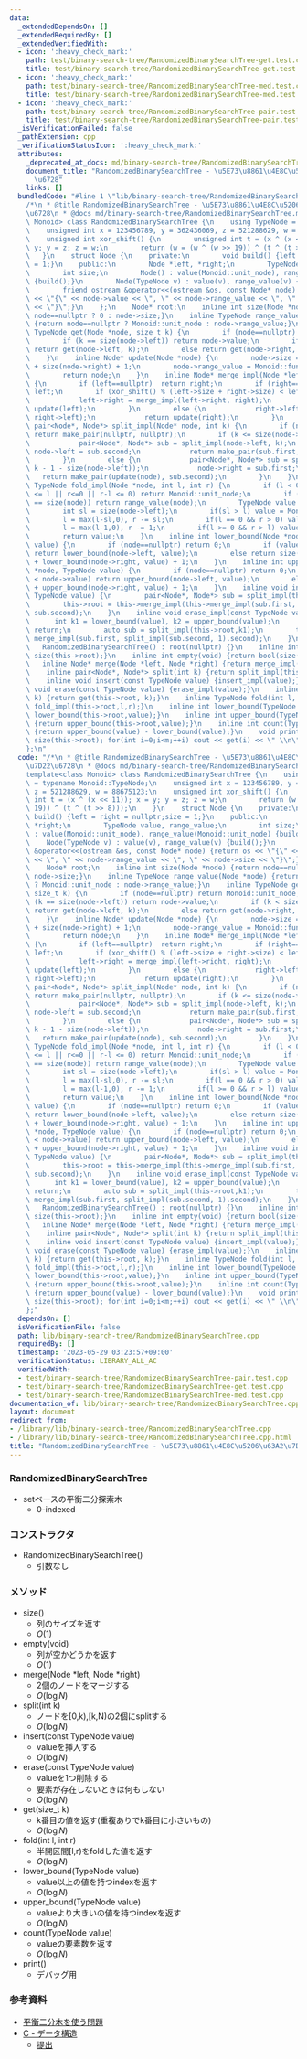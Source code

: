 ```yaml
---
data:
  _extendedDependsOn: []
  _extendedRequiredBy: []
  _extendedVerifiedWith:
  - icon: ':heavy_check_mark:'
    path: test/binary-search-tree/RandomizedBinarySearchTree-get.test.cpp
    title: test/binary-search-tree/RandomizedBinarySearchTree-get.test.cpp
  - icon: ':heavy_check_mark:'
    path: test/binary-search-tree/RandomizedBinarySearchTree-med.test.cpp
    title: test/binary-search-tree/RandomizedBinarySearchTree-med.test.cpp
  - icon: ':heavy_check_mark:'
    path: test/binary-search-tree/RandomizedBinarySearchTree-pair.test.cpp
    title: test/binary-search-tree/RandomizedBinarySearchTree-pair.test.cpp
  _isVerificationFailed: false
  _pathExtension: cpp
  _verificationStatusIcon: ':heavy_check_mark:'
  attributes:
    _deprecated_at_docs: md/binary-search-tree/RandomizedBinarySearchTree.md
    document_title: "RandomizedBinarySearchTree - \u5E73\u8861\u4E8C\u5206\u63A2\u7D22\
      \u6728"
    links: []
  bundledCode: "#line 1 \"lib/binary-search-tree/RandomizedBinarySearchTree.cpp\"\n\
    /*\n * @title RandomizedBinarySearchTree - \u5E73\u8861\u4E8C\u5206\u63A2\u7D22\
    \u6728\n * @docs md/binary-search-tree/RandomizedBinarySearchTree.md\n */\ntemplate<class\
    \ Monoid> class RandomizedBinarySearchTree {\n    using TypeNode = typename Monoid::TypeNode;\n\
    \    unsigned int x = 123456789, y = 362436069, z = 521288629, w = 88675123;\n\
    \    unsigned int xor_shift() {\n        unsigned int t = (x ^ (x << 11)); x =\
    \ y; y = z; z = w;\n        return (w = (w ^ (w >> 19)) ^ (t ^ (t >> 8)));\n \
    \   }\n    struct Node {\n    private:\n        void build() {left = right = nullptr;size\
    \ = 1;}\n    public:\n        Node *left, *right;\n        TypeNode value, range_value;\n\
    \        int size;\n        Node() : value(Monoid::unit_node), range_value(Monoid::unit_node)\
    \ {build();}\n        Node(TypeNode v) : value(v), range_value(v) {build();}\n\
    \        friend ostream &operator<<(ostream &os, const Node* node) {return os\
    \ << \"{\" << node->value << \", \" << node->range_value << \", \" << node->size\
    \ << \"}\";}\n    };\n    Node* root;\n    inline int size(Node *node) {return\
    \ node==nullptr ? 0 : node->size;}\n    inline TypeNode range_value(Node *node)\
    \ {return node==nullptr ? Monoid::unit_node : node->range_value;}\n    inline\
    \ TypeNode get(Node *node, size_t k) {\n        if (node==nullptr) return Monoid::unit_node;\n\
    \        if (k == size(node->left)) return node->value;\n        if (k < size(node->left))\
    \ return get(node->left, k);\n        else return get(node->right, k-1 - size(node->left));\n\
    \    }\n    inline Node* update(Node *node) {\n        node->size = size(node->left)\
    \ + size(node->right) + 1;\n        node->range_value = Monoid::func_fold(Monoid::func_fold(range_value(node->left),node->value),range_value(node->right));\n\
    \        return node;\n    }\n    inline Node* merge_impl(Node *left, Node *right)\
    \ {\n        if (left==nullptr)  return right;\n        if (right==nullptr) return\
    \ left;\n        if (xor_shift() % (left->size + right->size) < left->size) {\n\
    \            left->right = merge_impl(left->right, right);\n            return\
    \ update(left);\n        }\n        else {\n            right->left = merge_impl(left,\
    \ right->left);\n            return update(right);\n        }\n    }\n    inline\
    \ pair<Node*, Node*> split_impl(Node* node, int k) {\n        if (node==nullptr)\
    \ return make_pair(nullptr, nullptr);\n        if (k <= size(node->left)) {\n\
    \            pair<Node*, Node*> sub = split_impl(node->left, k);\n           \
    \ node->left = sub.second;\n            return make_pair(sub.first, update(node));\n\
    \        }\n        else {\n            pair<Node*, Node*> sub = split_impl(node->right,\
    \ k - 1 - size(node->left));\n            node->right = sub.first;\n         \
    \   return make_pair(update(node), sub.second);\n        }\n    }\n    inline\
    \ TypeNode fold_impl(Node *node, int l, int r) {\n        if (l < 0 || size(node)\
    \ <= l || r<=0 || r-l <= 0) return Monoid::unit_node;\n        if (l == 0 && r\
    \ == size(node)) return range_value(node);\n        TypeNode value = Monoid::unit_node;\n\
    \        int sl = size(node->left);\n        if(sl > l) value = Monoid::func_fold(value,fold_impl(node->left,l,min(sl,r)));\n\
    \        l = max(l-sl,0), r -= sl;\n        if(l == 0 && r > 0) value = Monoid::func_fold(value,node->value);\n\
    \        l = max(l-1,0), r -= 1;\n        if(l >= 0 && r > l) value = Monoid::func_fold(value,fold_impl(node->right,l,r));\n\
    \        return value;\n    }\n    inline int lower_bound(Node *node, TypeNode\
    \ value) {\n        if (node==nullptr) return 0;\n        if (value <= node->value)\
    \ return lower_bound(node->left, value);\n        else return size(node->left)\
    \ + lower_bound(node->right, value) + 1;\n    }\n    inline int upper_bound(Node\
    \ *node, TypeNode value) {\n        if (node==nullptr) return 0;\n        if (value\
    \ < node->value) return upper_bound(node->left, value);\n        else return size(node->left)\
    \ + upper_bound(node->right, value) + 1;\n    }\n    inline void insert_impl(const\
    \ TypeNode value) {\n        pair<Node*, Node*> sub = split_impl(this->root, lower_bound(this->root,value));\n\
    \        this->root = this->merge_impl(this->merge_impl(sub.first, new Node(value)),\
    \ sub.second);\n    }\n    inline void erase_impl(const TypeNode value) {\n  \
    \      int k1 = lower_bound(value), k2 = upper_bound(value);\n        if(k1==k2)\
    \ return;\n        auto sub = split_impl(this->root,k1);\n        this->root =\
    \ merge_impl(sub.first, split_impl(sub.second, 1).second);\n    }\npublic:\n \
    \   RandomizedBinarySearchTree() : root(nullptr) {}\n    inline int size() {return\
    \ size(this->root);}\n    inline int empty(void) {return bool(size()==0);}\n \
    \   inline Node* merge(Node *left, Node *right) {return merge_impl(left,right);}\n\
    \    inline pair<Node*, Node*> split(int k) {return split_impl(this->root,k);}\n\
    \    inline void insert(const TypeNode value) {insert_impl(value);}\n    inline\
    \ void erase(const TypeNode value) {erase_impl(value);}\n    inline TypeNode get(size_t\
    \ k) {return get(this->root, k);}\n    inline TypeNode fold(int l, int r) {return\
    \ fold_impl(this->root,l,r);}\n    inline int lower_bound(TypeNode value) {return\
    \ lower_bound(this->root,value);}\n    inline int upper_bound(TypeNode value)\
    \ {return upper_bound(this->root,value);}\n    inline int count(TypeNode value)\
    \ {return upper_bound(value) - lower_bound(value);}\n    void print() {int m =\
    \ size(this->root); for(int i=0;i<m;++i) cout << get(i) << \" \\n\"[i==m-1];}\n\
    };\n"
  code: "/*\n * @title RandomizedBinarySearchTree - \u5E73\u8861\u4E8C\u5206\u63A2\
    \u7D22\u6728\n * @docs md/binary-search-tree/RandomizedBinarySearchTree.md\n */\n\
    template<class Monoid> class RandomizedBinarySearchTree {\n    using TypeNode\
    \ = typename Monoid::TypeNode;\n    unsigned int x = 123456789, y = 362436069,\
    \ z = 521288629, w = 88675123;\n    unsigned int xor_shift() {\n        unsigned\
    \ int t = (x ^ (x << 11)); x = y; y = z; z = w;\n        return (w = (w ^ (w >>\
    \ 19)) ^ (t ^ (t >> 8)));\n    }\n    struct Node {\n    private:\n        void\
    \ build() {left = right = nullptr;size = 1;}\n    public:\n        Node *left,\
    \ *right;\n        TypeNode value, range_value;\n        int size;\n        Node()\
    \ : value(Monoid::unit_node), range_value(Monoid::unit_node) {build();}\n    \
    \    Node(TypeNode v) : value(v), range_value(v) {build();}\n        friend ostream\
    \ &operator<<(ostream &os, const Node* node) {return os << \"{\" << node->value\
    \ << \", \" << node->range_value << \", \" << node->size << \"}\";}\n    };\n\
    \    Node* root;\n    inline int size(Node *node) {return node==nullptr ? 0 :\
    \ node->size;}\n    inline TypeNode range_value(Node *node) {return node==nullptr\
    \ ? Monoid::unit_node : node->range_value;}\n    inline TypeNode get(Node *node,\
    \ size_t k) {\n        if (node==nullptr) return Monoid::unit_node;\n        if\
    \ (k == size(node->left)) return node->value;\n        if (k < size(node->left))\
    \ return get(node->left, k);\n        else return get(node->right, k-1 - size(node->left));\n\
    \    }\n    inline Node* update(Node *node) {\n        node->size = size(node->left)\
    \ + size(node->right) + 1;\n        node->range_value = Monoid::func_fold(Monoid::func_fold(range_value(node->left),node->value),range_value(node->right));\n\
    \        return node;\n    }\n    inline Node* merge_impl(Node *left, Node *right)\
    \ {\n        if (left==nullptr)  return right;\n        if (right==nullptr) return\
    \ left;\n        if (xor_shift() % (left->size + right->size) < left->size) {\n\
    \            left->right = merge_impl(left->right, right);\n            return\
    \ update(left);\n        }\n        else {\n            right->left = merge_impl(left,\
    \ right->left);\n            return update(right);\n        }\n    }\n    inline\
    \ pair<Node*, Node*> split_impl(Node* node, int k) {\n        if (node==nullptr)\
    \ return make_pair(nullptr, nullptr);\n        if (k <= size(node->left)) {\n\
    \            pair<Node*, Node*> sub = split_impl(node->left, k);\n           \
    \ node->left = sub.second;\n            return make_pair(sub.first, update(node));\n\
    \        }\n        else {\n            pair<Node*, Node*> sub = split_impl(node->right,\
    \ k - 1 - size(node->left));\n            node->right = sub.first;\n         \
    \   return make_pair(update(node), sub.second);\n        }\n    }\n    inline\
    \ TypeNode fold_impl(Node *node, int l, int r) {\n        if (l < 0 || size(node)\
    \ <= l || r<=0 || r-l <= 0) return Monoid::unit_node;\n        if (l == 0 && r\
    \ == size(node)) return range_value(node);\n        TypeNode value = Monoid::unit_node;\n\
    \        int sl = size(node->left);\n        if(sl > l) value = Monoid::func_fold(value,fold_impl(node->left,l,min(sl,r)));\n\
    \        l = max(l-sl,0), r -= sl;\n        if(l == 0 && r > 0) value = Monoid::func_fold(value,node->value);\n\
    \        l = max(l-1,0), r -= 1;\n        if(l >= 0 && r > l) value = Monoid::func_fold(value,fold_impl(node->right,l,r));\n\
    \        return value;\n    }\n    inline int lower_bound(Node *node, TypeNode\
    \ value) {\n        if (node==nullptr) return 0;\n        if (value <= node->value)\
    \ return lower_bound(node->left, value);\n        else return size(node->left)\
    \ + lower_bound(node->right, value) + 1;\n    }\n    inline int upper_bound(Node\
    \ *node, TypeNode value) {\n        if (node==nullptr) return 0;\n        if (value\
    \ < node->value) return upper_bound(node->left, value);\n        else return size(node->left)\
    \ + upper_bound(node->right, value) + 1;\n    }\n    inline void insert_impl(const\
    \ TypeNode value) {\n        pair<Node*, Node*> sub = split_impl(this->root, lower_bound(this->root,value));\n\
    \        this->root = this->merge_impl(this->merge_impl(sub.first, new Node(value)),\
    \ sub.second);\n    }\n    inline void erase_impl(const TypeNode value) {\n  \
    \      int k1 = lower_bound(value), k2 = upper_bound(value);\n        if(k1==k2)\
    \ return;\n        auto sub = split_impl(this->root,k1);\n        this->root =\
    \ merge_impl(sub.first, split_impl(sub.second, 1).second);\n    }\npublic:\n \
    \   RandomizedBinarySearchTree() : root(nullptr) {}\n    inline int size() {return\
    \ size(this->root);}\n    inline int empty(void) {return bool(size()==0);}\n \
    \   inline Node* merge(Node *left, Node *right) {return merge_impl(left,right);}\n\
    \    inline pair<Node*, Node*> split(int k) {return split_impl(this->root,k);}\n\
    \    inline void insert(const TypeNode value) {insert_impl(value);}\n    inline\
    \ void erase(const TypeNode value) {erase_impl(value);}\n    inline TypeNode get(size_t\
    \ k) {return get(this->root, k);}\n    inline TypeNode fold(int l, int r) {return\
    \ fold_impl(this->root,l,r);}\n    inline int lower_bound(TypeNode value) {return\
    \ lower_bound(this->root,value);}\n    inline int upper_bound(TypeNode value)\
    \ {return upper_bound(this->root,value);}\n    inline int count(TypeNode value)\
    \ {return upper_bound(value) - lower_bound(value);}\n    void print() {int m =\
    \ size(this->root); for(int i=0;i<m;++i) cout << get(i) << \" \\n\"[i==m-1];}\n\
    };"
  dependsOn: []
  isVerificationFile: false
  path: lib/binary-search-tree/RandomizedBinarySearchTree.cpp
  requiredBy: []
  timestamp: '2023-05-29 03:23:57+09:00'
  verificationStatus: LIBRARY_ALL_AC
  verifiedWith:
  - test/binary-search-tree/RandomizedBinarySearchTree-pair.test.cpp
  - test/binary-search-tree/RandomizedBinarySearchTree-get.test.cpp
  - test/binary-search-tree/RandomizedBinarySearchTree-med.test.cpp
documentation_of: lib/binary-search-tree/RandomizedBinarySearchTree.cpp
layout: document
redirect_from:
- /library/lib/binary-search-tree/RandomizedBinarySearchTree.cpp
- /library/lib/binary-search-tree/RandomizedBinarySearchTree.cpp.html
title: "RandomizedBinarySearchTree - \u5E73\u8861\u4E8C\u5206\u63A2\u7D22\u6728"
---
```

### RandomizedBinarySearchTree
- setベースの平衡二分探索木
  - 0-indexed

### コンストラクタ
- RandomizedBinarySearchTree()
  - 引数なし

### メソッド
- size()
  - 列のサイズを返す
  - $O(1)$
- empty(void) 
  - 列が空かどうかを返す
  - $O(1)$
- merge(Node *left, Node *right) 
  - 2個のノードをマージする
  - $O(\log N)$
- split(int k)
  - ノードを[0,k),[k,N)の2個にsplitする
  - $O(\log N)$
- insert(const TypeNode value) 
  - valueを挿入する
  - $O(\log N)$
- erase(const TypeNode value)
  - valueを1つ削除する
  - 要素が存在しないときは何もしない
  - $O(\log N)$
- get(size_t k) 
  - k番目の値を返す(重複ありでk番目に小さいもの)
  - $O(\log N)$
- fold(int l, int r) 
  - 半開区間[l,r)をfoldした値を返す
  - $O(\log N)$
- lower_bound(TypeNode value)
  - value以上の値を持つindexを返す
  - $O(\log N)$
- upper_bound(TypeNode value)
  - valueより大きいの値を持つindexを返す
  - $O(\log N)$
- count(TypeNode value)
  - valueの要素数を返す
  - $O(\log N)$
- print() 
  - デバッグ用

### 参考資料
- [平衡二分木を使う問題](https://yosupo.hatenablog.com/entry/2014/12/09/222401)
- [C - データ構造](https://atcoder.jp/contests/arc033/tasks/arc033_3)
  - [提出](https://atcoder.jp/contests/arc033/submissions/22264114)
